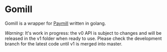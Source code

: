 # Gomill #
Gomill is a wrapper for [Paymill](http://www.paymill.com) written in golang.

*Warning*: It's work in progress: the v0 API is subject to changes and will be
released in the v1 folder when ready to use. Please check the development branch
for the latest code until v1 is merged into master.
